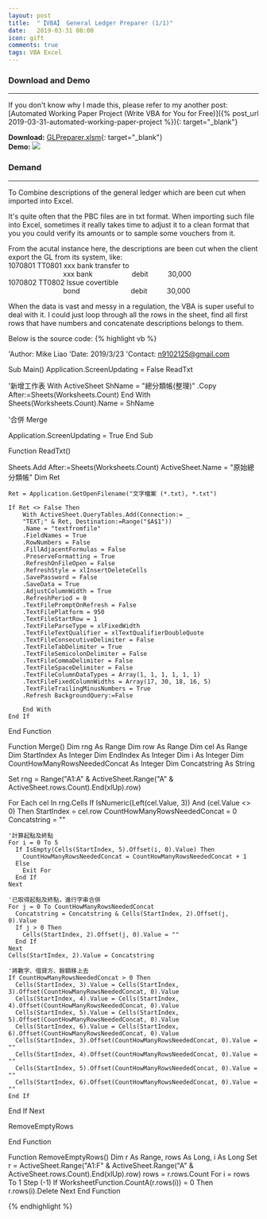 ```yaml
---
layout: post
title:  "【VBA】 General Ledger Preparer (1/1)"
date:   2019-03-31 08:00
icon: gift
comments: true
tags: VBA Excel
---
```


### Download and Demo 
---
If you don't know why I made this, please refer to my another post: [Automated Working Paper Project (Write VBA for You for Free)]({% post_url 2019-03-31-automated-working-paper-project %}){: target="_blank"} 


**Download:**  [GLPreparer.xlsm](https://goo.gl/NKNWKf){: target="_blank"} <br>
**Demo:** ![](https://imgur.com/83fB2Qo.gif)

### Demand 
---
 To Combine descriptions of the general ledger which are been cut when imported into Excel.

It's quite often that the PBC files are in txt format. When importing such file into Excel, sometimes it really takes time to adjust it to a clean format that you you could verify its amounts or to sample some vouchers from it.

From the acutal instance here, the descriptions are been cut when the client export the GL from its system, like:<br />
1070801 TT0801  xxx bank transfer to<br/>
&nbsp;&nbsp;&nbsp;&nbsp;&nbsp;&nbsp;&nbsp;&nbsp;&nbsp;&nbsp;&nbsp;&nbsp;&nbsp;&nbsp;&nbsp;&nbsp;&nbsp;&nbsp;&nbsp;&nbsp;&nbsp;&nbsp;&nbsp;&nbsp;&nbsp;&nbsp;&nbsp; xxx bank &nbsp;&nbsp;&nbsp;&nbsp;&nbsp;&nbsp;&nbsp;&nbsp;&nbsp;&nbsp;&nbsp;&nbsp;&nbsp;&nbsp;&nbsp;&nbsp;&nbsp;&nbsp; debit&nbsp;&nbsp;&nbsp;&nbsp;&nbsp;&nbsp;&nbsp;&nbsp;&nbsp; 30,000 <br />
1070802 TT0802  Issue covertible<br/>
&nbsp;&nbsp;&nbsp;&nbsp;&nbsp;&nbsp;&nbsp;&nbsp;&nbsp;&nbsp;&nbsp;&nbsp;&nbsp;&nbsp;&nbsp;&nbsp;&nbsp;&nbsp;&nbsp;&nbsp;&nbsp;&nbsp;&nbsp;&nbsp;&nbsp;&nbsp;&nbsp; bond &nbsp;&nbsp;&nbsp;&nbsp;&nbsp;&nbsp;&nbsp;&nbsp;&nbsp;&nbsp;&nbsp;&nbsp;&nbsp;&nbsp;&nbsp;&nbsp;&nbsp;&nbsp;&nbsp;&nbsp;&nbsp;&nbsp;&nbsp;&nbsp; debit&nbsp;&nbsp;&nbsp;&nbsp;&nbsp;&nbsp;&nbsp;&nbsp;&nbsp; 30,000


When the data is vast and messy in a regulation, the VBA is super useful to deal with it. I could just loop through all the rows in the sheet, find all first rows that have numbers and concatenate descriptions belongs to them.

Below is the source code:
{% highlight vb %}

'Author: Mike Liao
'Date: 2019/3/23
'Contact: n9102125@gmail.com

Sub Main()
  Application.ScreenUpdating = False
  ReadTxt
  
  '新增工作表
    With ActiveSheet
      ShName = "總分類帳(整理)"
      .Copy After:=Sheets(Worksheets.Count)
     End With
    Sheets(Worksheets.Count).Name = ShName

  '合併
  Merge
  
  Application.ScreenUpdating = True
End Sub

Function ReadTxt()

Sheets.Add After:=Sheets(Worksheets.Count)
ActiveSheet.Name = "原始總分類帳"
Dim Ret
    
    Ret = Application.GetOpenFilename("文字檔案 (*.txt), *.txt")

    If Ret <> False Then
        With ActiveSheet.QueryTables.Add(Connection:= _
        "TEXT;" & Ret, Destination:=Range("$A$1"))
        .Name = "textfromfile"
        .FieldNames = True
        .RowNumbers = False
        .FillAdjacentFormulas = False
        .PreserveFormatting = True
        .RefreshOnFileOpen = False
        .RefreshStyle = xlInsertDeleteCells
        .SavePassword = False
        .SaveData = True
        .AdjustColumnWidth = True
        .RefreshPeriod = 0
        .TextFilePromptOnRefresh = False
        .TextFilePlatform = 950
        .TextFileStartRow = 1
        .TextFileParseType = xlFixedWidth
        .TextFileTextQualifier = xlTextQualifierDoubleQuote
        .TextFileConsecutiveDelimiter = False
        .TextFileTabDelimiter = True
        .TextFileSemicolonDelimiter = False
        .TextFileCommaDelimiter = False
        .TextFileSpaceDelimiter = False
        .TextFileColumnDataTypes = Array(1, 1, 1, 1, 1, 1)
        .TextFileFixedColumnWidths = Array(17, 30, 18, 16, 5)
        .TextFileTrailingMinusNumbers = True
        .Refresh BackgroundQuery:=False

        End With
    End If
End Function

Function Merge()
Dim rng As Range
Dim row As Range
Dim cel As Range
Dim StartIndex As Integer
Dim EndIndex As Integer
Dim i As Integer
Dim CountHowManyRowsNeededConcat As Integer
Dim Concatstring As String

Set rng = Range("A1:A" & ActiveSheet.Range("A" & ActiveSheet.rows.Count).End(xlUp).row)

For Each cel In rng.Cells
  If IsNumeric(Left(cel.Value, 3)) And (cel.Value <> 0) Then
    StartIndex = cel.row
    CountHowManyRowsNeededConcat = 0
    Concatstring = ""
    
    '計算起點及終點
    For i = 0 To 5
      If IsEmpty(Cells(StartIndex, 5).Offset(i, 0).Value) Then
        CountHowManyRowsNeededConcat = CountHowManyRowsNeededConcat + 1
      Else
        Exit For
      End If
    Next
    
    '已取得起點及終點，進行字串合併
    For j = 0 To CountHowManyRowsNeededConcat
      Concatstring = Concatstring & Cells(StartIndex, 2).Offset(j, 0).Value
      If j > 0 Then
        Cells(StartIndex, 2).Offset(j, 0).Value = ""
      End If
    Next
    Cells(StartIndex, 2).Value = Concatstring
    
    '將數字、借貸方、餘額移上去
    If CountHowManyRowsNeededConcat > 0 Then
      Cells(StartIndex, 3).Value = Cells(StartIndex, 3).Offset(CountHowManyRowsNeededConcat, 0).Value
      Cells(StartIndex, 4).Value = Cells(StartIndex, 4).Offset(CountHowManyRowsNeededConcat, 0).Value
      Cells(StartIndex, 5).Value = Cells(StartIndex, 5).Offset(CountHowManyRowsNeededConcat, 0).Value
      Cells(StartIndex, 6).Value = Cells(StartIndex, 6).Offset(CountHowManyRowsNeededConcat, 0).Value
      Cells(StartIndex, 3).Offset(CountHowManyRowsNeededConcat, 0).Value = ""
      Cells(StartIndex, 4).Offset(CountHowManyRowsNeededConcat, 0).Value = ""
      Cells(StartIndex, 5).Offset(CountHowManyRowsNeededConcat, 0).Value = ""
      Cells(StartIndex, 6).Offset(CountHowManyRowsNeededConcat, 0).Value = ""
    End If
  End If
Next

RemoveEmptyRows

End Function

Function RemoveEmptyRows()
  Dim r As Range, rows As Long, i As Long
  Set r = ActiveSheet.Range("A1:F" & ActiveSheet.Range("A" & ActiveSheet.rows.Count).End(xlUp).row)
  rows = r.rows.Count
  For i = rows To 1 Step (-1)
    If WorksheetFunction.CountA(r.rows(i)) = 0 Then r.rows(i).Delete
  Next
End Function




{% endhighlight %}

<br>
<br>


